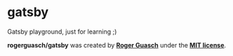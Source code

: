 # gatsby
Gatsby playground, just for learning ;)

**rogerguasch/gatsby** was created by **[Roger Guasch](https://twitter.com/rogerguasch)** under the **[MIT license](https://opensource.org/licenses/MIT)**.
